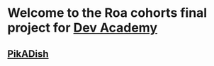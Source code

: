 # Welcome to the Roa cohorts final project for [Dev Academy](http://devacademy.co.nz/)

## [PikADish](http://pikadish.com)

